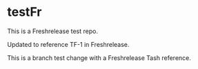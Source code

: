 # testFr
This is a Freshrelease test repo.

Updated to reference TF-1 in Freshrelease.

This is a branch test change with a Freshrelease Tash reference.
